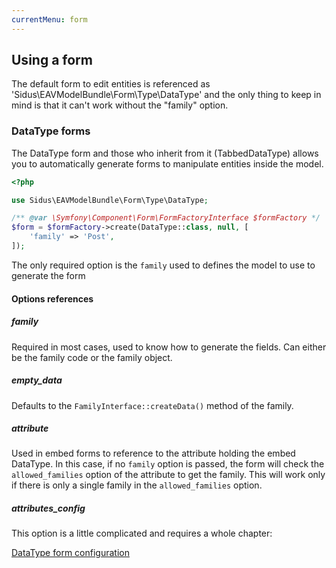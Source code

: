```yaml
---
currentMenu: form
---
```


## Using a form

The default form to edit entities is referenced as 'Sidus\EAVModelBundle\Form\Type\DataType' and the only thing to keep
in mind is that it can't work without the "family" option.

### DataType forms

The DataType form and those who inherit from it (TabbedDataType) allows you to automatically generate
forms to manipulate entities inside the model.

````php
<?php

use Sidus\EAVModelBundle\Form\Type\DataType;

/** @var \Symfony\Component\Form\FormFactoryInterface $formFactory */
$form = $formFactory->create(DataType::class, null, [
    'family' => 'Post',
]);
````

The only required option is the ````family```` used to defines the model to use to generate the form

#### Options references

##### family

Required in most cases, used to know how to generate the fields.
Can either be the family code or the family object.

##### empty_data

Defaults to the ````FamilyInterface::createData()```` method of the family.

##### attribute

Used in embed forms to reference to the attribute holding the embed DataType. In this case, if no ````family```` option
is passed, the form will check the ````allowed_families```` option of the attribute to get the family. This will work only
if there is only a single family in the ````allowed_families```` option.

##### attributes_config

This option is a little complicated and requires a whole chapter:

[DataType form configuration](05.2-form-configuration.md)
